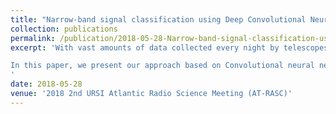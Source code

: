 ```yaml
---
title: "Narrow-band signal classification using Deep Convolutional Neural Networks"
collection: publications
permalink: /publication/2018-05-28-Narrow-band-signal-classification-using-Deep-Convolutional-Neural-Networks-number-2
excerpt: 'With vast amounts of data collected every night by telescopes like Allen Telescope Array, there is a need for a real time system that can accurately distinguish between signals of interest from radio frequency interference. Seti Institute and IBM jointly organized a code challenge and hackathon in June 2017 to encourage efforts towards this goal using machine learning techniques. 

In this paper, we present our approach based on Convolutional neural networks for classification of narrow band signals. By converting the radio signals into 2D spectrogram image, the problem of signal classification can be transformed to as image classification problem. Deep convolutional networks are currently the state-of-art techniques in image classification.  We demonstrate the effectiveness of CNN technique by using a simple Alexnet network with 5 convolutional layers. Our approach achieved a score of 0.21 based on the logloss metric in the hackathon. We also extend our work to detect signals with multiple labels simultaneously and initial results for the same will be presented in this paper.
'
date: 2018-05-28
venue: '2018 2nd URSI Atlantic Radio Science Meeting (AT-RASC)'
---
```

